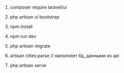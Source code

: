1) composer require laravel/ui 

2) php artisan ui bootstrap

3) npm install

4) npm run dev

5) php artisan migrate

6) artisan cities:parse // наполняет бд, данными из api

7) php artisan serve
